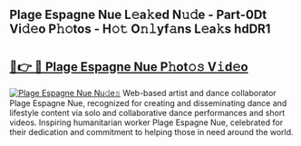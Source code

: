 ## Plage Espagne Nue L𝚎a𝚔ed N𝚞𝚍e - Part-0Dt Vi𝚍𝚎o P𝚑𝚘tos - H𝚘𝚝 O𝚗𝚕yf𝚊ns L𝚎a𝚔s hdDR1

# <h2><a href="http://kf1tu9.oniu.top/?m=Plage+Espagne+Nue">🔗👉 🔴 Plage Espagne Nue P𝚑ot𝚘𝚜 V𝚒d𝚎o</a></h2>

[![Plage Espagne Nue Nu𝚍e𝚜](https://i.imgur.com/0qMVB7G.gif)](http://kf1tu9.oniu.top/?m=Plage+Espagne+Nue)
Web-based artist and dance collaborator Plage Espagne Nue, recognized for creating and disseminating dance and lifestyle content via solo and collaborative dance performances and short videos. Inspiring humanitarian worker Plage Espagne Nue, celebrated for their dedication and commitment to helping those in need around the world.  
